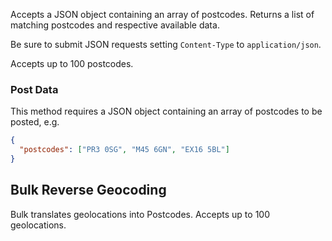 Accepts a JSON object containing an array of postcodes. Returns a list of matching postcodes and respective available data.

Be sure to submit JSON requests setting `Content-Type` to `application/json`.

Accepts up to 100 postcodes.

### Post Data

This method requires a JSON object containing an array of postcodes to be posted, e.g.

```json
{
  "postcodes": ["PR3 0SG", "M45 6GN", "EX16 5BL"]
}
```

## Bulk Reverse Geocoding

Bulk translates geolocations into Postcodes. Accepts up to 100 geolocations.
